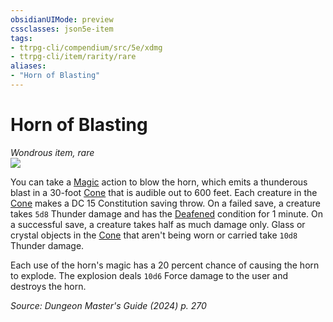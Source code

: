 ```yaml
---
obsidianUIMode: preview
cssclasses: json5e-item
tags:
- ttrpg-cli/compendium/src/5e/xdmg
- ttrpg-cli/item/rarity/rare
aliases: 
- "Horn of Blasting"
---
```

# Horn of Blasting
*Wondrous item, rare*  
![](2-Mechanics/CLI/items/img/horn-of-blasting.webp#right)


You can take a [Magic](2-Mechanics/CLI/rules/actions.md#Magic) action to blow the horn, which emits a thunderous blast in a 30-foot [Cone](2-Mechanics/CLI/rules/variant-rules/cone-area-of-effect-xphb.md) that is audible out to 600 feet. Each creature in the [Cone](2-Mechanics/CLI/rules/variant-rules/cone-area-of-effect-xphb.md) makes a DC 15 Constitution saving throw. On a failed save, a creature takes `5d8` Thunder damage and has the [Deafened](2-Mechanics/CLI/rules/conditions.md#Deafened) condition for 1 minute. On a successful save, a creature takes half as much damage only. Glass or crystal objects in the [Cone](2-Mechanics/CLI/rules/variant-rules/cone-area-of-effect-xphb.md) that aren't being worn or carried take `10d8` Thunder damage.

Each use of the horn's magic has a 20 percent chance of causing the horn to explode. The explosion deals `10d6` Force damage to the user and destroys the horn.

*Source: Dungeon Master's Guide (2024) p. 270*